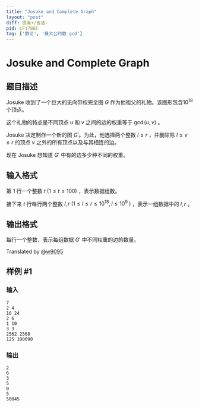 ```yaml
---
title: "Josuke and Complete Graph"
layout: "post"
diff: 提高+/省选-
pid: CF1780E
tag: ['数论', '最大公约数 gcd']
---
```


# Josuke and Complete Graph

## 题目描述

Josuke 收到了一个巨大的无向带权完全图 $G$ 作为他祖父的礼物。该图形包含$10^{18}$ 个顶点。

这个礼物的特点是不同顶点 $u$ 和 $v$ 之间的边的权重等于 $\gcd(u,v)$ 。

Josuke 决定制作一个新的图 $G'$。为此，他选择两个整数 $l\le r$ ，并删除除 $l\le v\le r$ 的顶点 $v$ 之外的所有顶点以及与其相连的边。

现在 Josuke 想知道 $G'$ 中有的边多少种不同的权重。

## 输入格式

第 $1$ 行一个整数 $t\;(1\le t\le100)$ ，表示数据组数。

接下来 $t$ 行每行两个整数 $l,r\;(1\le l\le r\le10^{18},l\le10^9\;)$ ，表示一组数据中的 $l,r$ 。

## 输出格式

每行一个整数，表示每组数据 $G'$ 中不同权重的边的数量。

Translated by @[w9095](https://www.luogu.com.cn/user/569235)

## 样例 #1

### 输入

```
7
2 4
16 24
2 6
1 10
3 3
2562 2568
125 100090
```

### 输出

```
2
6
3
5
0
5
50045
```

